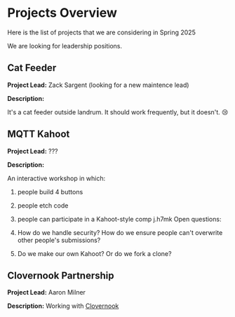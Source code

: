 # Projects Overview

Here is the list of projects that we are considering in Spring 2025 

We are looking for leadership positions.

## Cat Feeder

**Project Lead:** Zack Sargent (looking for a new maintence lead)

**Description:**

It's a cat feeder outside landrum. It should work frequently, but it doesn't. 😢

## MQTT Kahoot

**Project Lead:** ???

**Description:** 

An interactive workshop in which:

1. people build 4 buttons
2. people etch code
3. people can participate in a Kahoot-style comp
j.h7mk
Open questions:

1. How do we handle security? How do we ensure people can't overwrite other people's submissions?
2. Do we make our own Kahoot? Or do we fork a clone?

## Clovernook Partnership

**Project Lead:** Aaron Milner

**Description:** Working with [Clovernook](https://clovernook.org/) 
